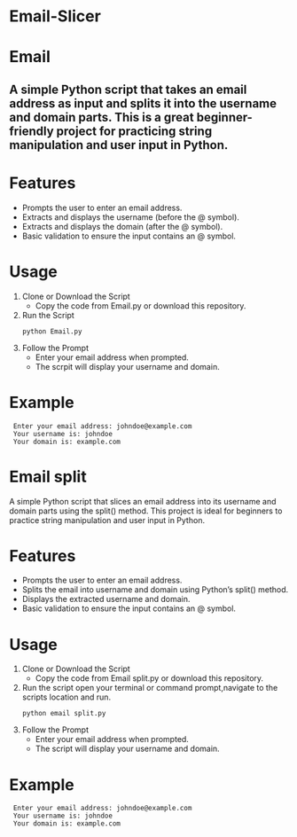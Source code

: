 # Email-Slicer

 # Email 

A simple Python script that takes an email address as input and splits it into the username and domain parts. This is a great beginner-friendly project for practicing string manipulation and user input in Python.
 ---

# Features
  - Prompts the user to enter an email address.
  - Extracts and displays the username (before the @ symbol).
  - Extracts and displays the domain (after the @ symbol).
  - Basic validation to ensure the input contains an @ symbol.

# Usage
 1. Clone or Download the Script
    - Copy the code from Email.py or download this repository.
 2. Run the Script
     ```
     python Email.py
     ```
  3. Follow the Prompt
     - Enter your email address when prompted.
     - The scrpit will display your username and domain.

# Example
 ```
  Enter your email address: johndoe@example.com
  Your username is: johndoe
  Your domain is: example.com
 ```

# Email split

A simple Python script that slices an email address into its username and domain parts using the split() method. This project is ideal for beginners to practice string manipulation and user input in Python.

# Features
  - Prompts the user to enter an email address.
  - Splits the email into username and domain using Python’s split() method.
  - Displays the extracted username and domain.
  - Basic validation to ensure the input contains an @ symbol.

# Usage
1. Clone or Download the Script
    - Copy the code from Email split.py or download this repository.
2. Run the script
   open your terminal or command prompt,navigate to the scripts location and run.
    ```
    python email split.py
    ```
 3. Follow the Prompt
    - Enter your email address when prompted.
    - The script will display your username and domain.

# Example
 ```
  Enter your email address: johndoe@example.com
  Your username is: johndoe
  Your domain is: example.com
 ```
